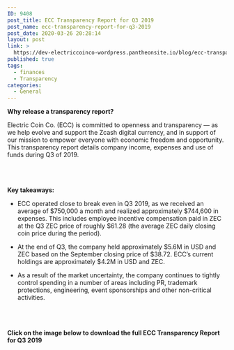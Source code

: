```yaml
---
ID: 9408
post_title: ECC Transparency Report for Q3 2019
post_name: ecc-transparency-report-for-q3-2019
post_date: 2020-03-26 20:28:14
layout: post
link: >
  https://dev-electriccoinco-wordpress.pantheonsite.io/blog/ecc-transparency-report-for-q3-2019/
published: true
tags:
  - finances
  - Transparency
categories:
  - General
---
```

<!-- wp:paragraph {"fontSize":"medium"} -->
<p class="has-medium-font-size"><strong>Why release a transparency report?&nbsp;</strong></p>
<!-- /wp:paragraph -->

<!-- wp:paragraph -->
<p>Electric Coin Co. (ECC) is committed to openness and transparency — as we help evolve and support the Zcash digital currency, and in support of our mission to empower everyone with economic freedom and opportunity. This transparency report details company income, expenses and use of funds during Q3 of 2019.</p>
<!-- /wp:paragraph -->

<!-- wp:spacer {"height":36} -->
<div style="height:36px" aria-hidden="true" class="wp-block-spacer"></div>
<!-- /wp:spacer -->

<!-- wp:paragraph {"fontSize":"medium"} -->
<p class="has-medium-font-size"><strong>Key takeaways:</strong></p>
<!-- /wp:paragraph -->

<!-- wp:list -->
<ul><li>ECC operated close to break even in Q3 2019, as we received an average of $750,000 a month and realized approximately $744,600 in expenses. This includes employee incentive compensation paid in ZEC at the Q3 ZEC price of roughly $61.28 (the average ZEC daily closing coin price during the period).</li></ul>
<!-- /wp:list -->

<!-- wp:list -->
<ul><li>At the end of Q3, the company held approximately $5.6M in USD and ZEC based on the September closing price of $38.72. ECC’s current holdings are approximately $4.2M in USD and ZEC.</li></ul>
<!-- /wp:list -->

<!-- wp:list -->
<ul><li>As a result of the market uncertainty, the company continues to tightly control spending in a number of areas including PR, trademark protections, engineering, event sponsorships and other non-critical activities.</li></ul>
<!-- /wp:list -->

<!-- wp:spacer {"height":36} -->
<div style="height:36px" aria-hidden="true" class="wp-block-spacer"></div>
<!-- /wp:spacer -->

<!-- wp:paragraph {"fontSize":"medium"} -->
<p class="has-medium-font-size"><strong>Click on the image below to download the full ECC Transparency Report for Q3 2019</strong></p>
<!-- /wp:paragraph -->

<!-- wp:image {"id":9419,"sizeSlug":"large","linkDestination":"custom"} -->
<figure class="wp-block-image size-large"><a href="https://dev-electriccoinco-wordpress.pantheonsite.io/wp-content/uploads/2020/03/Transparency-Report-March2020-FINAL-2.pdf" target="_blank" rel="noreferrer noopener"><img src="https://dev-electriccoinco-wordpress.pantheonsite.io/wp-content/uploads/2020/03/TR-cover-790x1024.png" alt="" class="wp-image-9419"/></a></figure>
<!-- /wp:image -->